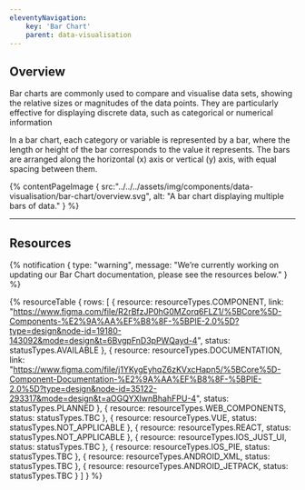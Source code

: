 ```yaml
---
eleventyNavigation:
    key: 'Bar Chart'
    parent: data-visualisation
---
```


## Overview
Bar charts are commonly used to compare and visualise data sets, showing the relative sizes or magnitudes of the data points. They are particularly effective for displaying discrete data, such as categorical or numerical information

In a bar chart, each category or variable is represented by a bar, where the length or height of the bar corresponds to the value it represents. The bars are arranged along the horizontal (x) axis or vertical (y) axis, with equal spacing between them.

{% contentPageImage {
    src:"../../../assets/img/components/data-visualisation/bar-chart/overview.svg",
    alt: "A bar chart displaying multiple bars of data."
} %}

---

## Resources

{% notification {
  type: "warning",
  message: "We’re currently working on updating our Bar Chart documentation, please see the resources below."
} %}

{% resourceTable {
    rows: [
        {
            resource: resourceTypes.COMPONENT,
            link: "https://www.figma.com/file/R2rBfzJP0hG0MZorq6FLZ1/%5BCore%5D-Components-%E2%9A%AA%EF%B8%8F-%5BPIE-2.0%5D?type=design&node-id=19180-143092&mode=design&t=6BvgpFnD3pPWQayd-4",
            status: statusTypes.AVAILABLE
        },
        {
            resource: resourceTypes.DOCUMENTATION,
            link: "https://www.figma.com/file/j1YKygEyhqZ6zKVxcHapn5/%5BCore%5D-Component-Documentation-%E2%9A%AA%EF%B8%8F-%5BPIE-2.0%5D?type=design&node-id=35122-293317&mode=design&t=aOGQYXIwnBhahFPU-4",
            status: statusTypes.PLANNED
        },
        {
            resource: resourceTypes.WEB_COMPONENTS,
            status: statusTypes.TBC
        },
        {
            resource: resourceTypes.VUE,
            status: statusTypes.NOT_APPLICABLE
        },
        {
            resource: resourceTypes.REACT,
            status: statusTypes.NOT_APPLICABLE
        },
        {
            resource: resourceTypes.IOS_JUST_UI,
            status: statusTypes.TBC
        },
        {
            resource: resourceTypes.IOS_PIE,
            status: statusTypes.TBC
        },
        {
            resource: resourceTypes.ANDROID_XML,
            status: statusTypes.TBC
        },
        {
            resource: resourceTypes.ANDROID_JETPACK,
            status: statusTypes.TBC
        }
    ]
} %}
